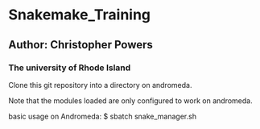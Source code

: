 # Snakemake_Training

## Author: Christopher Powers
### The university of Rhode Island


Clone this git repository into a directory on andromeda.


Note that the modules loaded are only configured to work on 
andromeda. 

basic usage on Andromeda: 
$ sbatch snake_manager.sh
